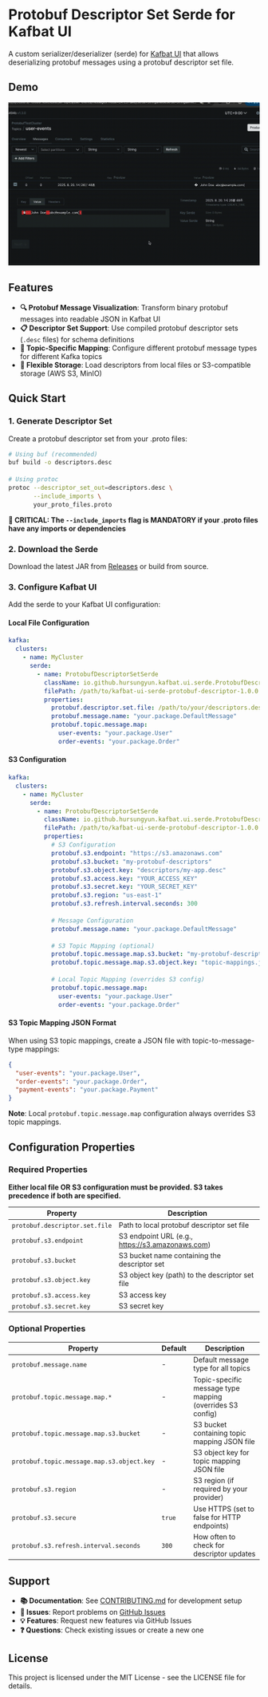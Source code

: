 # Protobuf Descriptor Set Serde for Kafbat UI

A custom serializer/deserializer (serde) for [Kafbat UI](https://github.com/kafbat/kafka-ui) that allows deserializing protobuf messages using a protobuf descriptor set file.

## Demo

![Demo](demo.gif)

## Features

- **🔍 Protobuf Message Visualization**: Transform binary protobuf messages into readable JSON in Kafbat UI
- **📋 Descriptor Set Support**: Use compiled protobuf descriptor sets (`.desc` files) for schema definitions
- **🎯 Topic-Specific Mapping**: Configure different protobuf message types for different Kafka topics
- **📁 Flexible Storage**: Load descriptors from local files or S3-compatible storage (AWS S3, MinIO)

## Quick Start

### 1. Generate Descriptor Set

Create a protobuf descriptor set from your .proto files:

```bash
# Using buf (recommended)
buf build -o descriptors.desc

# Using protoc
protoc --descriptor_set_out=descriptors.desc \
       --include_imports \
       your_proto_files.proto
```

**🚨 CRITICAL: The `--include_imports` flag is MANDATORY if your .proto files have any imports or dependencies**

### 2. Download the Serde

Download the latest JAR from [Releases](https://github.com/hursungyun/kafka-ui-protobuf-descriptor-set-serde/releases) or build from source.

### 3. Configure Kafbat UI

Add the serde to your Kafbat UI configuration:

#### Local File Configuration

```yaml
kafka:
  clusters:
    - name: MyCluster
      serde:
        - name: ProtobufDescriptorSetSerde
          className: io.github.hursungyun.kafbat.ui.serde.ProtobufDescriptorSetSerde
          filePath: /path/to/kafbat-ui-serde-protobuf-descriptor-1.0.0.jar
          properties:
            protobuf.descriptor.set.file: /path/to/your/descriptors.desc
            protobuf.message.name: "your.package.DefaultMessage"
            protobuf.topic.message.map:
              user-events: "your.package.User"
              order-events: "your.package.Order"
```

#### S3 Configuration

```yaml
kafka:
  clusters:
    - name: MyCluster
      serde:
        - name: ProtobufDescriptorSetSerde
          className: io.github.hursungyun.kafbat.ui.serde.ProtobufDescriptorSetSerde
          filePath: /path/to/kafbat-ui-serde-protobuf-descriptor-1.0.0.jar
          properties:
            # S3 Configuration
            protobuf.s3.endpoint: "https://s3.amazonaws.com"
            protobuf.s3.bucket: "my-protobuf-descriptors"
            protobuf.s3.object.key: "descriptors/my-app.desc"
            protobuf.s3.access.key: "YOUR_ACCESS_KEY"
            protobuf.s3.secret.key: "YOUR_SECRET_KEY"
            protobuf.s3.region: "us-east-1"
            protobuf.s3.refresh.interval.seconds: 300
            
            # Message Configuration
            protobuf.message.name: "your.package.DefaultMessage"
            
            # S3 Topic Mapping (optional)
            protobuf.topic.message.map.s3.bucket: "my-protobuf-descriptors"
            protobuf.topic.message.map.s3.object.key: "topic-mappings.json"
            
            # Local Topic Mapping (overrides S3 config)
            protobuf.topic.message.map:
              user-events: "your.package.User"
              order-events: "your.package.Order"
```

#### S3 Topic Mapping JSON Format

When using S3 topic mappings, create a JSON file with topic-to-message-type mappings:

```json
{
  "user-events": "your.package.User",
  "order-events": "your.package.Order",
  "payment-events": "your.package.Payment"
}
```

**Note**: Local `protobuf.topic.message.map` configuration always overrides S3 topic mappings.

## Configuration Properties

### Required Properties

**Either local file OR S3 configuration must be provided. S3 takes precedence if both are specified.**

| Property | Description |
|----------|-------------|
| `protobuf.descriptor.set.file` | Path to local protobuf descriptor set file |
| `protobuf.s3.endpoint` | S3 endpoint URL (e.g., https://s3.amazonaws.com) |
| `protobuf.s3.bucket` | S3 bucket name containing the descriptor set |
| `protobuf.s3.object.key` | S3 object key (path) to the descriptor set file |
| `protobuf.s3.access.key` | S3 access key |
| `protobuf.s3.secret.key` | S3 secret key |

### Optional Properties

| Property | Default | Description |
|----------|---------|-------------|
| `protobuf.message.name` | - | Default message type for all topics |
| `protobuf.topic.message.map.*` | - | Topic-specific message type mapping (overrides S3 config) |
| `protobuf.topic.message.map.s3.bucket` | - | S3 bucket containing topic mapping JSON file |
| `protobuf.topic.message.map.s3.object.key` | - | S3 object key for topic mapping JSON file |
| `protobuf.s3.region` | - | S3 region (if required by your provider) |
| `protobuf.s3.secure` | `true` | Use HTTPS (set to false for HTTP endpoints) |
| `protobuf.s3.refresh.interval.seconds` | `300` | How often to check for descriptor updates |

## Support

- **📚 Documentation**: See [CONTRIBUTING.md](CONTRIBUTING.md) for development setup
- **🐛 Issues**: Report problems on [GitHub Issues](https://github.com/hursungyun/kafka-ui-protobuf-descriptor-set-serde/issues)
- **💡 Features**: Request new features via GitHub Issues
- **❓ Questions**: Check existing issues or create a new one

## License

This project is licensed under the MIT License - see the LICENSE file for details.
